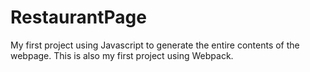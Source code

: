 # RestaurantPage
My first project using Javascript to generate the entire contents of the webpage. This is also my first project using Webpack.
